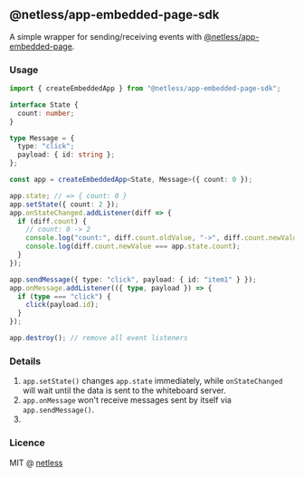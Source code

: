 ## @netless/app-embedded-page-sdk

A simple wrapper for sending/receiving events with [@netless/app-embedded-page](https://github.com/netless-io/netless-app/tree/master/packages/app-embedded-page).

### Usage

```ts
import { createEmbeddedApp } from "@netless/app-embedded-page-sdk";

interface State {
  count: number;
}

type Message = {
  type: "click";
  payload: { id: string };
};

const app = createEmbeddedApp<State, Message>({ count: 0 });

app.state; // => { count: 0 }
app.setState({ count: 2 });
app.onStateChanged.addListener(diff => {
  if (diff.count) {
    // count: 0 -> 2
    console.log("count:", diff.count.oldValue, "->", diff.count.newValue);
    console.log(diff.count.newValue === app.state.count);
  }
});

app.sendMessage({ type: "click", payload: { id: "item1" } });
app.onMessage.addListener(({ type, payload }) => {
  if (type === "click") {
    click(payload.id);
  }
});

app.destroy(); // remove all event listeners
```

### Details

1. `app.setState()` changes `app.state` immediately, while `onStateChanged`
   will wait until the data is sent to the whiteboard server.
2. `app.onMessage` won't receive messages sent by itself via `app.sendMessage()`.
3.

### Licence

MIT @ [netless](https://github.com/netless-io)
